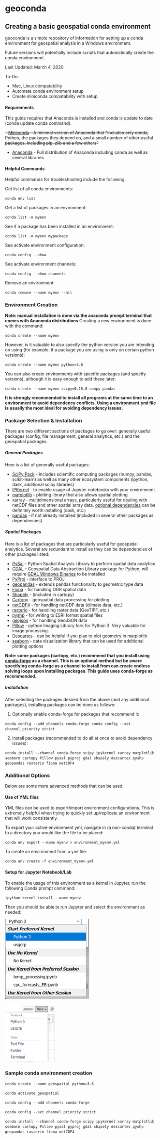 # geoconda

## Creating a basic geospatial conda environment
geoconda is a simple repository of information for setting up a conda environment for geospatial analysis in a Windows environment.

Future versions will potentially include scripts that automatically create the conda environment.

Last Updated: March 4, 2020

To-Do:
- Mac, Linux compatability
- Automate conda environment setup
- Create miniconda compatability with setup


#### Requirements
This guide requires that Anaconda is installed and conda is update to date (conda update conda command).

~~- [Miniconda](https://docs.conda.io/en/latest/miniconda.html) - A minimal version of Anaconda that "includes only conda, Python, the packages they depend on, and a small number of other useful packages, including pip, zlib and a few others"~~
- [Anaconda](https://docs.anaconda.com/anaconda/install/) - Full distribution of Anaconda including conda as well as several libraries

#### Helpful Commands
Helpful commands for troubleshooting include the following:

Get list of all conda environments:

`conda env list`

Get a list of packages in an environment:

`conda list -n myenv`

See if a package has been installed in an environment:

`conda list -n myenv mypackage`

See activate environment configuration:

`conda config --show`

See activate environment channels:

`conda config --show channels`

Remove an environment:

`conda remove --name myenv --all`

### Environment Creation
**Note: manual installation is done via the anaconda prompt terminal that comes with Anaconda distributions**
Creating a new environment is done with the command:

`conda create --name myenv`

However, is it valuable to also specify the python version you are intending on using (for example, if a package you are using is only on certain python versions):

`conda create --name myenv python=3.6`

You can also create environments with specific packages (and specify versions), although it is easy enough to add these later:

`conda create --name myenv scipy=0.15.0 numpy pandas`

**It is strongly recommended to install all programs at the same time to an environment to avoid dependency conflicts. Using a environment.yml file is usually the most ideal for avoiding dependency issues.**

### Package Selection & Installation
There are two different sections of packages to go over: generally useful packages (config, file management, general analytics, etc.) and the geospatial packages.

##### General Packages
Here is a list of generally useful packages:
- [SciPy Pack](https://anaconda.org/anaconda/scipy) - includes scientific computing packages (numpy, pandas, scikit-learn) as well as many other ecosystem components (ipython, dask, additional scipy libraries)
- [IPKernel](https://ipython.readthedocs.io/en/latest/install/kernel_install.html) - to enable usage of Jupyter notebooks with your environment
- [matplotlib](https://matplotlib.org/index.html) - plotting library that also allows spatial plotting
- [xarray](http://xarray.pydata.org/en/stable/why-xarray.html) - multidimensional arrays, particularly useful for dealing with netCDF files and other spatial array data. [optional dependencies](http://xarray.pydata.org/en/stable/installing.html) can be definitely worth installing (dask, etc.)
- [pandas](https://pandas.pydata.org/) - if not already installed (included in several other packages as dependencies)

##### Spatial Packages
Here is a list of packages that are particularly useful for geospatial analytics. Several are redundant to install as they can be dependencies of other packages listed:
- [PySal](https://pysal.org/) - Python Spatial Analysis Library to perform spatial data analytics
- [GDAL](https://pypi.org/project/GDAL/) - Geospatial Data Abstraction Library package for Python, will require [GDAL Windows Binaries](http://www.gisinternals.com/) to be installed
- [PyProj](https://github.com/pyproj4/pyproj) - interface to PROJ
- [geopandas](https://geopandas.org/) - extends pandas functionality to geometric type data
- [Fiona](https://pypi.org/project/Fiona/) - for handling OGR spatial data
- [Shapely](https://shapely.readthedocs.io/en/latest/) -  (included in cartopy)
- [Cartopy](https://scitools.org.uk/cartopy/docs/latest/) - geospatial data processing for plotting
- [netCDF4](https://unidata.github.io/netcdf4-python/netCDF4/index.html) - for handling netCDF data (climate data, etc.)
- [rasterio](https://github.com/mapbox/rasterio) - for handling raster data (GeoTIFF, etc.)
- [pyshp](https://github.com/GeospatialPython/pyshp) - for writing to ESRI format spatial files
- [geojson](https://github.com/jazzband/geojson) - for handling GeoJSON data
- [Pillow](https://python-pillow.org/) - python Imaging Library fork for Python 3. Very valuable for image processing.
- [Descartes](https://pypi.org/project/descartes/) - can be helpful if you plan to plot geometry in matplotlib
- [seaborn](http://seaborn.pydata.org/) - data visualization library that can be used for additional plotting options

**Note: some packages (cartopy, etc.) recommend that you install using [conda-forge](https://conda-forge.org/docs/user/introduction.html) as a channel. This is an optional method but be aware specifying conda-forge as a channel to install from can create endless solving loops upon installing packages. This guide uses conda-forge as recommended.**

##### Installation

After selecting the packages desired from the above (and any additional packages), installing packages can be done as follows:

1. Optionally enable conda-forge for packages that recommend it:

`conda config --add channels conda-forge
conda config --set channel_priority strict`

2. Install packages (recommended to do all at once to avoid dependency issues):

`conda install --channel conda-forge scipy ipykernel xarray matplotlib seaborn cartopy Pillow pysal pyproj gdal shapely descartes pyshp geopandas rasterio fiona netCDF4`

### Additional Options
Below are some more advanced methods that can be used.

#### Use of YML files
YML files can be used to export/import environment configurations. This is extremely helpful when trying to quickly set up/replicate an environment that will work consistently.

To export your active environment yml, navigate in (a non-conda) terminal to a directory you would like the file to be placed:

`conda env export --name myenv > environment_myenv.yml`

To create an environment from a yml file:

`conda env create -f environment_myenv.yml`

#### Setup for Jupyter Notebook/Lab
To enable the usage of this environment as a kernel in Jupyter, run the following Conda prompt command:

`ipython kernel install --name myenv`

Then you should be able to run Jupyter and select the environment as needed:

![Jupyter Lab](https://raw.githubusercontent.com/ErikKBethke/geoconda/master/screenshots/jupyterLab.PNG)

![JupyterNotebook](https://raw.githubusercontent.com/ErikKBethke/geoconda/master/screenshots/jupyterNB.PNG)

### Sample conda environment creation
`conda create --name geospatial python=3.6`

`conda activate geospatial`

`conda config --add channels conda-forge`

`conda config --set channel_priority strict`

`conda install --channel conda-forge scipy ipykernel xarray matplotlib seaborn cartopy Pillow pysal pyproj gdal shapely descartes pyshp geopandas rasterio fiona netCDF4`
